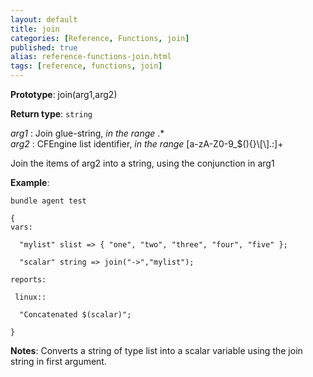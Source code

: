 ```yaml
---
layout: default
title: join
categories: [Reference, Functions, join]
published: true
alias: reference-functions-join.html
tags: [reference, functions, join]
---
```


**Prototype**: join(arg1,arg2) 

**Return type**: `string`

  
 *arg1* : Join glue-string, *in the range* .\*   
 *arg2* : CFEngine list identifier, *in the range*
[a-zA-Z0-9\_\$(){}\\[\\].:]+   

Join the items of arg2 into a string, using the conjunction in arg1

**Example**:

```cf3
bundle agent test

{
vars:

  "mylist" slist => { "one", "two", "three", "four", "five" };

  "scalar" string => join("->","mylist");

reports:

 linux::

  "Concatenated $(scalar)";

}
```

**Notes**:
Converts a string of type list into a scalar variable using the join
string in first argument.
